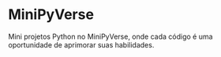 # MiniPyVerse
Mini projetos Python no MiniPyVerse, onde cada código é uma oportunidade de aprimorar suas habilidades.
